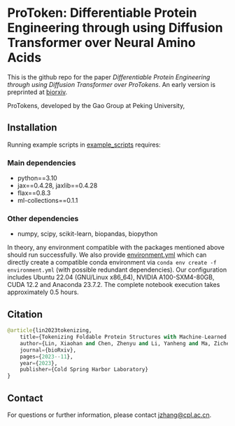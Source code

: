 # ProToken: Differentiable Protein Engineering through using Diffusion Transformer over Neural Amino Acids
This is the github repo for the paper *Differentiable Protein Engineering through using Diffusion Transformer over ProTokens*. An early version is preprinted at [biorxiv](https://doi.org/10.1101/2023.11.27.568722).

ProTokens, developed by the Gao Group at Peking University, 

## Installation 
Running example scripts in [example_scripts](./example_scripts) requires:
### Main dependencies
* python==3.10
* jax==0.4.28, jaxlib==0.4.28
* flax==0.8.3
* ml-collections==0.1.1
### Other dependencies
* numpy, scipy, scikit-learn, biopandas, biopython 

In theory, any environment compatible with the packages mentioned above should run successfully. We also provide [environment.yml](environment.yml) which can directly create a compatible conda environment via `conda env create -f environment.yml` (with possible redundant dependencies). Our configuration includes Ubuntu 22.04 (GNU/Linux x86_64), NVIDIA A100-SXM4-80GB, CUDA 12.2 and Anaconda 23.7.2. The complete notebook execution takes approximately 0.5 hours.

## Citation
```python
@article{lin2023tokenizing,
    title={Tokenizing Foldable Protein Structures with Machine-Learned Artificial Amino-Acid Vocabulary},
    author={Lin, Xiaohan and Chen, Zhenyu and Li, Yanheng and Ma, Zicheng and Fan, Chuanliu and Cao, Ziqiang and Feng, Shihao and Gao, Yi Qin and Zhang, Jun},
    journal={bioRxiv},
    pages={2023--11},
    year={2023},
    publisher={Cold Spring Harbor Laboratory}
}
```

## Contact
For questions or further information, please contact [jzhang@cpl.ac.cn](jzhang@cpl.ac.cn).